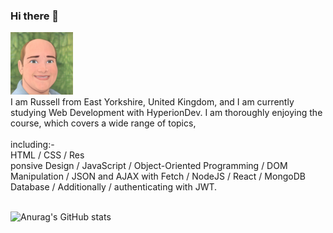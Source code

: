 ### Hi there 👋

<img src="https://github.com/Russell-Ombler/Russell-Ombler/blob/main/RussellOmblerAvatar.jpg" alt="Russell Ombler" Avatar width="100">
<br />
I am Russell from East Yorkshire, United Kingdom, and I am currently studying Web Development with HyperionDev. I am thoroughly enjoying the course, which covers a wide range of topics,<br />
<br />
including:-<br />
HTML / CSS / Res<br />ponsive Design / JavaScript / Object-Oriented Programming / DOM Manipulation / JSON and AJAX with Fetch / NodeJS / React / MongoDB Database / Additionally / authenticating with JWT.<br />
<br />

![Anurag's GitHub stats](https://github-readme-stats.vercel.app/api?username=Russell-Ombler&show_icons=true&theme=light&card_width=150)


